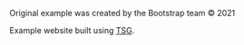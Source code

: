 Original example was created by the Bootstrap team © 2021

Example website built using [TSG](https://github.com/plabayo/tsg").
